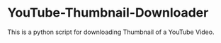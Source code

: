 # YouTube-Thumbnail-Downloader
This is a python script for downloading Thumbnail of a YouTube Video.
